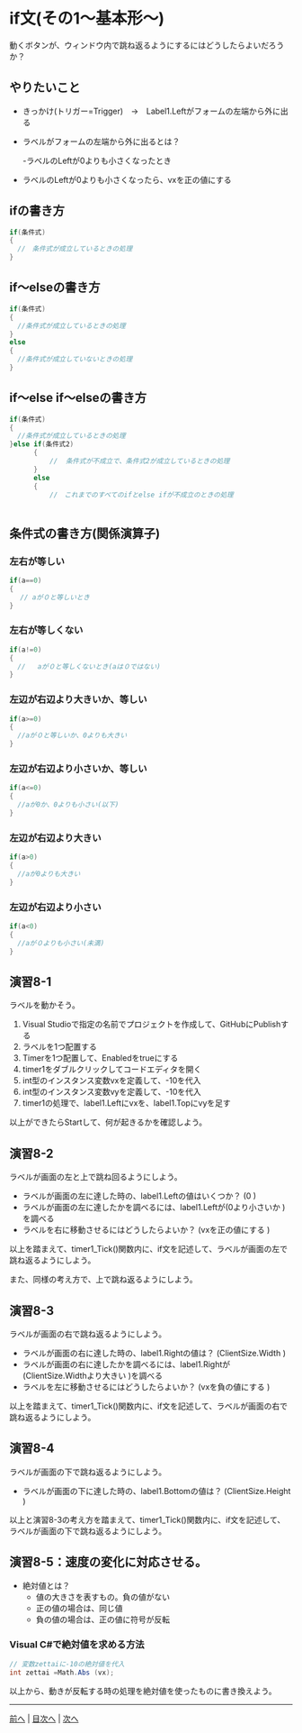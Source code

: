 # if文(その1～基本形～)
動くボタンが、ウィンドウ内で跳ね返るようにするにはどうしたらよいだろうか？

## やりたいこと
- きっかけ(トリガー=Trigger)　→　Label1.Leftがフォームの左端から外に出る
- ラベルがフォームの左端から外に出るとは？
  
  -ラベルのLeftが0よりも小さくなったとき
- ラベルのLeftが0よりも小さくなったら、vxを正の値にする

## ifの書き方
```cs
if(条件式)
{
  //　条件式が成立しているときの処理
}
```

## if～elseの書き方
```cs
if(条件式)
{
  //条件式が成立しているときの処理
}
else
{
  //条件式が成立していないときの処理
}
```

## if～else if～elseの書き方
```cs
if(条件式)
{
  //条件式が成立しているときの処理
}else if(条件式2)
      {
          //  条件式が不成立で、条件式2が成立しているときの処理
      }
      else
      {
          //　これまでのすべてのifとelse ifが不成立のときの処理
      
```

## 条件式の書き方(関係演算子)
### 左右が等しい

```cs
if(a==0)
{
 　// aが０と等しいとき
}
```

### 左右が等しくない

```cs
if(a!=0)
{
  //   aが０と等しくないとき(aは０ではない)
}
```

### 左辺が右辺より大きいか、等しい

```cs
if(a>=0)
{
  //aが０と等しいか、0よりも大きい
}
```

### 左辺が右辺より小さいか、等しい

```cs
if(a<=0)
{
  //aが0か、0よりも小さい(以下)
}
```

### 左辺が右辺より大きい

```cs
if(a>0)
{
  //aが0よりも大きい
}
```

### 左辺が右辺より小さい

```cs
if(a<0)
{
  //aが０よりも小さい(未満)
}
```

## 演習8-1
ラベルを動かそう。

1.	Visual Studioで指定の名前でプロジェクトを作成して、GitHubにPublishする
2.	ラベルを1つ配置する
3.	Timerを1つ配置して、Enabledをtrueにする
4.	timer1をダブルクリックしてコードエディタを開く
5.	int型のインスタンス変数vxを定義して、-10を代入
6.	int型のインスタンス変数vyを定義して、-10を代入
7.	timer1の処理で、label1.Leftにvxを、label1.Topにvyを足す

以上ができたらStartして、何が起きるかを確認しよう。

## 演習8-2
ラベルが画面の左と上で跳ね回るようにしよう。

- ラベルが画面の左に達した時の、label1.Leftの値はいくつか？ (0 )
- ラベルが画面の左に達したかを調べるには、label1.Leftが(0より小さいか )を調べる
- ラベルを右に移動させるにはどうしたらよいか？ (vxを正の値にする )

以上を踏まえて、timer1_Tick()関数内に、if文を記述して、ラベルが画面の左で跳ね返るようにしよう。

また、同様の考え方で、上で跳ね返るようにしよう。

## 演習8-3
ラベルが画面の右で跳ね返るようにしよう。
- ラベルが画面の右に達した時の、label1.Rightの値は？    (ClientSize.Width )
- ラベルが画面の右に達したかを調べるには、label1.Rightが(ClientSize.Widthより大きい )を調べる
- ラベルを左に移動させるにはどうしたらよいか？ (vxを負の値にする )

以上を踏まえて、timer1_Tick()関数内に、if文を記述して、ラベルが画面の右で跳ね返るようにしよう。

## 演習8-4
ラベルが画面の下で跳ね返るようにしよう。

- ラベルが画面の下に達した時の、label1.Bottomの値は？   (ClientSize.Height )

以上と演習8-3の考え方を踏まえて、timer1_Tick()関数内に、if文を記述して、ラベルが画面の下で跳ね返るようにしよう。

## 演習8-5：速度の変化に対応させる。
- 絶対値とは？
  - 値の大きさを表すもの。負の値がない
  - 正の値の場合は、同じ値
  - 負の値の場合は、正の値に符号が反転

### Visual C#で絶対値を求める方法

```cs
// 変数zettaiに-10の絶対値を代入
int zettai =Math.Abs (vx);
```

以上から、動きが反転する時の処理を絶対値を使ったものに書き換えよう。

---

[前へ](07.md) | [目次へ](README.md#%E7%9B%AE%E6%AC%A1) | [次へ](09.md)
